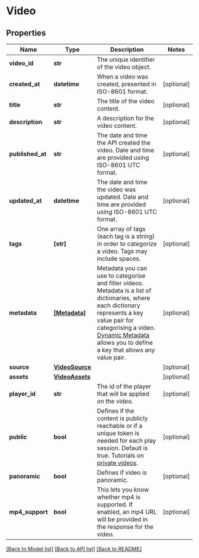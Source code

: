 # Video

## Properties
Name | Type | Description | Notes
------------ | ------------- | ------------- | -------------
**video_id** | **str** | The unique identifier of the video object. | 
**created_at** | **datetime** | When a video was created, presented in ISO-8601 format. | [optional] 
**title** | **str** | The title of the video content.  | [optional] 
**description** | **str** | A description for the video content.  | [optional] 
**published_at** | **str** | The date and time the API created the video. Date and time are provided using ISO-8601 UTC format. | [optional] 
**updated_at** | **datetime** | The date and time the video was updated. Date and time are provided using ISO-8601 UTC format. | [optional] 
**tags** | **[str]** | One array of tags (each tag is a string) in order to categorize a video. Tags may include spaces.   | [optional] 
**metadata** | [**[Metadata]**](Metadata.md) | Metadata you can use to categorise and filter videos. Metadata is a list of dictionaries, where each dictionary represents a key value pair for categorising a video. [Dynamic Metadata](https://api.video/blog/endpoints/dynamic-metadata) allows you to define a key that allows any value pair.  | [optional] 
**source** | [**VideoSource**](VideoSource.md) |  | [optional] 
**assets** | [**VideoAssets**](VideoAssets.md) |  | [optional] 
**player_id** | **str** | The id of the player that will be applied on the video.  | [optional] 
**public** | **bool** | Defines if the content is publicly reachable or if a unique token is needed for each play session. Default is true. Tutorials on [private videos](https://api.video/blog/endpoints/private-videos).  | [optional] 
**panoramic** | **bool** | Defines if video is panoramic.  | [optional] 
**mp4_support** | **bool** | This lets you know whether mp4 is supported. If enabled, an mp4 URL will be provided in the response for the video.  | [optional] 

[[Back to Model list]](../README.md#documentation-for-models) [[Back to API list]](../README.md#documentation-for-api-endpoints) [[Back to README]](../README.md)


